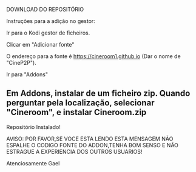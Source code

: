 DOWNLOAD DO REPOSITÓRIO

Instruções para a adição no gestor:

Ir para o Kodi gestor de ficheiros.

Clicar em "Adicionar fonte"

O endereço para a fonte é https://cineroom1.github.io (Dar o nome de "CineP2P").

Ir para "Addons"

Em Addons, instalar de um ficheiro zip. Quando perguntar pela localização, selecionar "Cineroom", e instalar Cineroom.zip
-
Repositório Instalado!

 
AVISO: POR FAVOR,SE VOCE ESTA LENDO ESTA MENSAGEM NÃO ESPALHE O CODIGO FONTE DO ADDON,TENHA BOM SENSO E NÃO ESTRAGUE A EXPERIENCIA DOS OUTROS USUARIOS!

Atenciosamente
Gael
 
